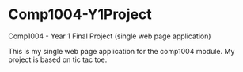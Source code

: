 # Comp1004-Y1Project
Comp1004 - Year 1 Final Project (single web page application)

This is my single web page application for the comp1004 module.
My project is based on tic tac toe. 
